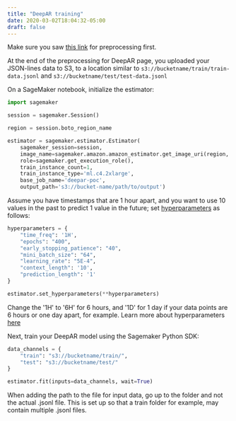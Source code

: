 ```yaml
---
title: "DeepAR training"
date: 2020-03-02T18:04:32-05:00
draft: false
---
```


Make sure you saw [this link](../../preprocessing/deepar) for preprocessing first.


At the end of the preprocessing for DeepAR page, you uploaded your JSON-lines data to S3, to a location similar to ```s3://bucketname/train/train-data.jsonl``` and ```s3://bucketname/test/test-data.jsonl```


On a SageMaker notebook, initialize the estimator:

```python
import sagemaker

session = sagemaker.Session()

region = session.boto_region_name

estimator = sagemaker.estimator.Estimator(
    sagemaker_session=session,
    image_name=sagemaker.amazon.amazon_estimator.get_image_uri(region, "forecasting-deepar", "latest"),
    role=sagemaker.get_execution_role(),
    train_instance_count=1,
    train_instance_type='ml.c4.2xlarge',
    base_job_name='deepar-poc',
    output_path='s3://bucket-name/path/to/output')
```

Assume you have timestamps that are 1 hour apart, and you want to use 10 values in the past to predict 1 value in the future; set [hyperparameters](https://docs.aws.amazon.com/sagemaker/latest/dg/deepar_hyperparameters.html) as follows:

```python 
hyperparameters = {
    "time_freq": '1H',
    "epochs": "400",
    "early_stopping_patience": "40",
    "mini_batch_size": "64",
    "learning_rate": "5E-4",
    "context_length": '10',
    "prediction_length": '1'
}

estimator.set_hyperparameters(**hyperparameters)
```

Change the '1H' to '6H' for 6 hours, and '1D' for 1 day if your data points are 6 hours or one day apart, for example. Learn more about hyperparameters [here](https://docs.aws.amazon.com/sagemaker/latest/dg/deepar_hyperparameters.html)

Next, train your DeepAR model using the Sagemaker Python SDK:

```python
data_channels = {
    "train": "s3://bucketname/train/",
    "test": "s3://bucketname/test/"
}

estimator.fit(inputs=data_channels, wait=True)
```

When adding the path to the file for input data, go up to the folder and not the actual .jsonl file. This is set up so that a train folder for example, may contain multiple .jsonl files.